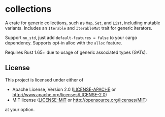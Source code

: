 # collections

A crate for generic collections, such as `Map`, `Set`, and `List`, including mutable variants. Includes an `Iterable` and `IterableMut` trait for generic iterators.

Support `no_std`, just add `default-features = false` to your cargo dependency. Supports opt-in alloc with the `alloc` feature.

Requires Rust 1.65+ due to usage of generic associated types (GATs).

## License

This project is licensed under either of

 * Apache License, Version 2.0 ([LICENSE-APACHE](LICENSE-APACHE) or <http://www.apache.org/licenses/LICENSE-2.0>)
 * MIT license ([LICENSE-MIT](LICENSE-MIT) or <http://opensource.org/licenses/MIT>)

at your option.
